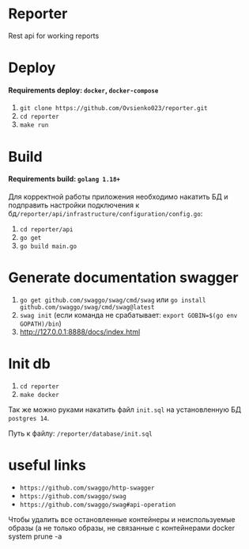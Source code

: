 # Reporter
Rest api for working reports

# Deploy
#### Requirements deploy: `docker`, `docker-compose`


1) ```git clone https://github.com/Ovsienko023/reporter.git```
2) ```cd reporter```
3) ```make run```

# Build
#### Requirements build: `golang 1.18+`

Для корректной работы приложения необходимо накатить БД и подправить настройки подключения к бд`/reporter/api/infrastructure/configuration/config.go`: 
1) ```cd reporter/api``` 
2) ```go get```
3) ```go build main.go```


# Generate documentation swagger

1) ```go get github.com/swaggo/swag/cmd/swag``` или `go install github.com/swaggo/swag/cmd/swag@latest`
2) ```swag init``` (если команда не срабатывает: ```export GOBIN=$(go env GOPATH)/bin```)
3) http://127.0.0.1:8888/docs/index.html


# Init db

1) `cd reporter`
2) `make docker`

Так же можно руками накатить файл `init.sql` на установленную БД `postgres 14`. 

Путь к файлу: `/reporter/database/init.sql`


# useful links
- `https://github.com/swaggo/http-swagger`
- `https://github.com/swaggo/swag`
- `https://github.com/swaggo/swag#api-operation`


Чтобы удалить все остановленные контейнеры и неиспользуемые образы (а не только образы, не связанные с контейнерами
docker system prune -a
